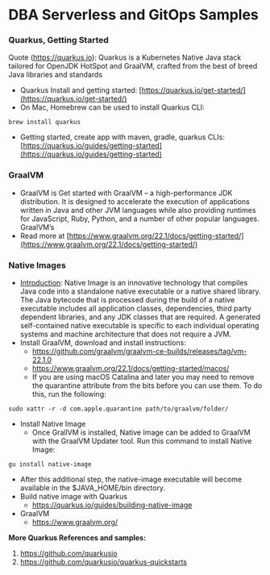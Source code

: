 # DBA Serverless and GitOps Samples

### Quarkus, Getting Started

Quote (https://quarkus.io): Quarkus is a Kubernetes Native Java stack tailored for OpenJDK HotSpot and GraalVM, crafted from the best of breed Java libraries and standards

- Quarkus Install and getting started: [https://quarkus.io/get-started/](https://quarkus.io/get-started/)
- On Mac, Homebrew can be used to install Quarkus CLI:
```shell
brew install quarkus
```  
- Getting started, create app with maven, gradle, quarkus CLIs: [https://quarkus.io/guides/getting-started](https://quarkus.io/guides/getting-started)

### GraalVM
 - GraalVM is Get started with GraalVM – a high-performance JDK distribution. It is designed to accelerate the execution of applications written in Java and other JVM languages while also providing runtimes for JavaScript, Ruby, Python, and a number of other popular languages. GraalVM’s
 - Read more at [https://www.graalvm.org/22.1/docs/getting-started/](https://www.graalvm.org/22.1/docs/getting-started/)

### Native Images
- [Introduction](https://www.graalvm.org/22.1/docs/introduction/): Native Image is an innovative technology that compiles Java code into a standalone native executable or a native shared library. The Java bytecode that is processed during the build of a native executable includes all application classes, dependencies, third party dependent libraries, and any JDK classes that are required. A generated self-contained native executable is specific to each individual operating systems and machine architecture that does not require a JVM.
- Install GraalVM, download and install instructions:
  - https://github.com/graalvm/graalvm-ce-builds/releases/tag/vm-22.1.0
  - https://www.graalvm.org/22.1/docs/getting-started/macos/
  - If you are using macOS Catalina and later you may need to remove the quarantine attribute from the bits before you can use them. To do this, run the following:
```shell
sudo xattr -r -d com.apple.quarantine path/to/graalvm/folder/
```
- Install Native Image
  - Once GrallVM is installed, Native Image can be added to GraalVM with the GraalVM Updater tool. Run this command to install Native Image:
```shell
gu install native-image
```
  - After this additional step, the native-image executable will become available in the $JAVA_HOME/bin directory.
- Build native image with Quarkus
  - https://quarkus.io/guides/building-native-image
- GraalVM
  - https://www.graalvm.org/
  
**More Quarkus References and samples:**
1. https://github.com/quarkusio
2. https://github.com/quarkusio/quarkus-quickstarts